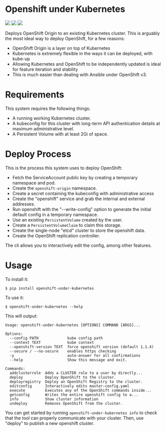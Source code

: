 # Openshift under Kubernetes


[![](https://img.shields.io/pypi/dm/openshift-under-kubernetes.svg)](https://pypi.python.org/pypi/openshift-under-kubernetes/)
[![](https://img.shields.io/pypi/v/openshift-under-kubernetes.svg)](https://pypi.python.org/pypi/openshift-under-kubernetes/)
[![](https://travis-ci.org/paralin/openshift-under-kubernetes.svg)](https://travis-ci.org/paralin/openshift-under-kubernetes/)

Deploys OpenShift Origin to an existing Kubernetes cluster. This is arguably the most ideal way to deploy OpenShift, for a few reasons:

 - OpenShift Origin is a layer on top of Kubernetes
 - Kubernetes is extremely flexible in the ways it can be deployed, with kube-up
 - Allowing Kubernetes and OpenShift to be independently updated is ideal for feature iteration and stability
 - This is much easier than dealing with Ansible under OpenShift v3.

Requirements
============

This system requires the following things:

 - A running working Kubernetes cluster.
 - A kubeconfig for this cluster with long-term API authentication details at maximum administrative level.
 - A Persistent Volume with at least 2Gi of space.

# Deploy Process

This is the process this system uses to deploy OpenShift:

- Fetch the ServiceAccount public key by creating a temporary namespace and pod.
- Create the `openshift-origin` namespace.
- Create a secret containing the kubeconfig with administrative access
- Create the "openshift" service and grab the internal and external addresses.
- Run openshift with the "--write-config" option to generate the initial default config in a temporary namespace.
- Use an existing `PersistentVolume` created by the user.
- Create a `PersistentVolumeClaim` to claim this storage.
- Create the single-node "etcd" cluster to store the openshift data.
- Create the OpenShift replication controller.

The cli allows you to interactively edit the config, among other features.

# Usage

To install it:

    $ pip install openshift-under-kubernetes

To use it:

    $ openshift-under-kubernetes --help

This will output:

    Usage: openshift-under-kubernetes [OPTIONS] COMMAND [ARGS]...
    
    Options:
      --config PATH             kube config path
      --context TEXT            kube context
      --openshift-version TEXT  force openshift version (default 1.1.4)
      --secure / --no-secure    enables https checking
      -y                        auto-answer for all confirmations
      --help                    Show this message and exit.
    
    Commands:
      addclusterrole  Adds a CLUSTER role to a user by directly...
      deploy          Deploy OpenShift to the cluster.
      deployregistry  Deploy an OpenShift Registry to the cluster.
      editconfig      Interactively edits master-config.yaml
      execute         Executes any of the OpenShift commands inside...
      getconfig       Writes the entire openshift config to a...
      info            Show cluster information
      undeploy        Removes OpenShift from the cluster.


You can get started by running `openshift-under-kubernetes info` to check that the tool can properly communicate with your cluster. Then, use "deploy" to publish a new openshift cluster.
